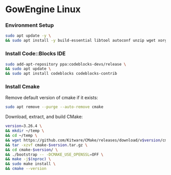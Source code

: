 # GowEngine Linux

### Environment Setup
```bash
sudo apt update -y \
&& sudo apt install -y build-essential libtool autoconf unzip wget xorg-dev libglew-dev libpulse-dev python3
```

### Install Code::Blocks IDE
```bash
sudo add-apt-repository ppa:codeblocks-devs/release \
&& sudo apt update \
&& sudo apt install codeblocks codeblocks-contrib
```

### Install Cmake
Remove default version of cmake if it exists:
```bash
sudo apt remove --purge --auto-remove cmake
```

Download, extract, and build CMake:
```bash
version=3.26.4 \
&& mkdir ~/temp \
&& cd ~/temp \
&& wget https://github.com/Kitware/CMake/releases/download/v$version/cmake-$version.tar.gz \
&& tar -xzvf cmake-$version.tar.gz \
&& cd cmake-$version/ \
&& ./bootstrap -- -DCMAKE_USE_OPENSSL=OFF \
&& make -j$(nproc) \
&& sudo make install \
&& cmake --version
```
